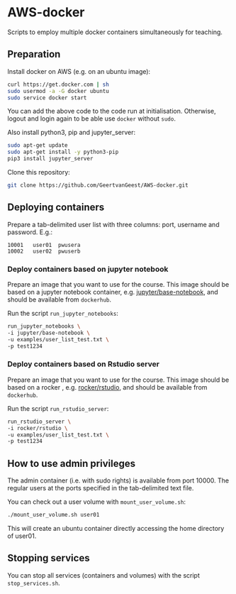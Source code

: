 # AWS-docker

Scripts to employ multiple docker containers simultaneously for teaching.

## Preparation

Install docker on AWS (e.g. on an ubuntu image):

```sh
curl https://get.docker.com | sh
sudo usermod -a -G docker ubuntu
sudo service docker start
```

You can add the above code to the code run at initialisation. Otherwise, logout and login again to be able use `docker` without `sudo`.

Also install python3, pip and jupyter_server:

```sh
sudo apt-get update
sudo apt-get install -y python3-pip
pip3 install jupyter_server
```

Clone this repository:

```sh
git clone https://github.com/GeertvanGeest/AWS-docker.git
```

## Deploying containers

Prepare a tab-delimited user list with three columns: port, username and password. E.g.:

```
10001	user01	pwusera
10002	user02	pwuserb
```

### Deploy containers based on jupyter notebook

Prepare an image that you want to use for the course. This image should be based on a jupyter notebook container, e.g. [jupyter/base-notebook](https://jupyter-docker-stacks.readthedocs.io/en/latest/using/selecting.html#jupyter-base-notebook), and should be available from `dockerhub`.

Run the script `run_jupyter_notebooks`:

```sh
run_jupyter_notebooks \
-i jupyter/base-notebook \
-u examples/user_list_test.txt \
-p test1234
```

### Deploy containers based on Rstudio server

Prepare an image that you want to use for the course. This image should be based on a rocker , e.g. [rocker/rstudio](https://hub.docker.com/r/rocker/rstudio), and should be available from `dockerhub`.

Run the script `run_rstudio_server`:

```sh
run_rstudio_server \
-i rocker/rstudio \
-u examples/user_list_test.txt \
-p test1234
```

## How to use admin privileges

The admin container (i.e. with sudo rights) is available from port 10000. The regular users at the ports specified in the tab-delimited text file.

You can check out a user volume with `mount_user_volume.sh`:

```sh
./mount_user_volume.sh user01
```

This will create an ubuntu container directly accessing the home directory of user01.  

## Stopping services 

You can stop all services (containers and volumes) with the script `stop_services.sh`.
